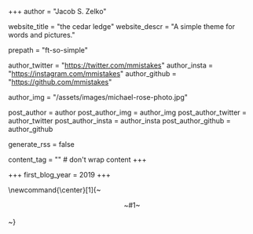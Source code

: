 +++
author = "Jacob S. Zelko"

website_title = "the cedar ledge"
website_descr = "A simple theme for words and pictures."

prepath = "ft-so-simple"

author_twitter = "https://twitter.com/mmistakes"
author_insta = "https://instagram.com/mmistakes"
author_github = "https://github.com/mmistakes"

author_img = "/assets/images/michael-rose-photo.jpg"

post_author = author
post_author_img = author_img
post_author_twitter = author_twitter
post_author_insta = author_insta
post_author_github = author_github

generate_rss = false

content_tag = ""    # don't wrap content
+++

<!-- Blog stuff -->

+++
first_blog_year = 2019
+++

\newcommand{\center}[1]{~~~<div style="text-align:center">~~~#1~~~</br></br></div>~~~}

